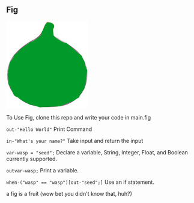 ## Fig ##


![](figlogo.png)


To Use Fig, clone this repo and write your code in main.fig

`out-"Hello World"` Print Command

`in-"What's your name?"` Take input and return the input

`var-wasp = "seed";` Declare a variable, String, Integer, Float, and Boolean currently supported.

`outvar-wasp;` Print a variable.

`when-("wasp" == "wasp")[out-"seed";]` Use an if statement.

a fig is a fruit (wow bet you didn't know that, huh?)